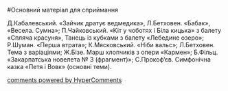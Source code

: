 <div id="hypercomments_widget" class="js-hypercomments-widget invisible"></div>


#Основний матеріал для сприймання

Д.Кабалевський. «Зайчик дратує ведмедика», Л.Бетховен. «Бабак», «Весела. Сумна»; П.Чайковський. «Кіт у чоботях і Біла кицька» з балету «Спляча красуня», Танець із кубками з балету «Лебедине озеро»; Р.Шуман. «Перша втрата»; К.Мясковський. «Ніби вальс»; Л.Бетховен. Тема з варіаціями; Ж.Бізе. Марш хлопчиків з опери «Кармен»; Б.Фільц. «Закарпатська новелета № 3 (фрагмент)»; С.Прокоф‘єв. Симфонічна казка «Петя і Вовк» (основні теми). 

<div class="js-hypercomments-container">
    <a href="http://hypercomments.com" class="hc-link" title="comments widget">comments powered by HyperComments</a>
</div>